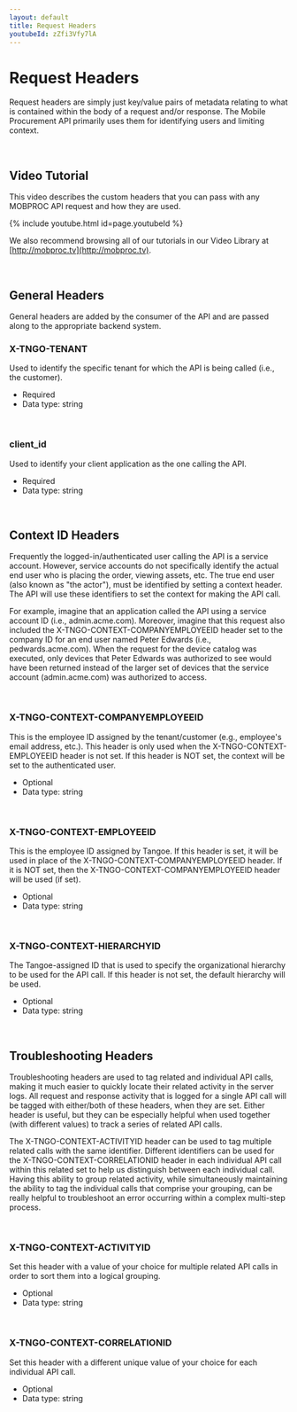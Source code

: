 ```yaml
---
layout: default
title: Request Headers 
youtubeId: zZfi3Vfy7lA
---
```



# Request Headers

Request headers are simply just key/value pairs of metadata relating to what is contained within the body of a request and/or response. The Mobile Procurement API primarily uses them for identifying users and limiting context. 

<br/>

## Video Tutorial

This video describes the custom headers that you can pass with any MOBPROC API request and how they are used.

{% include youtube.html id=page.youtubeId %}

We also recommend browsing all of our tutorials in our Video Library at [http://mobproc.tv](http://mobproc.tv).

<br />

## General Headers

General headers are added by the consumer of the API and are passed along to the appropriate backend system.

### X-TNGO-TENANT
Used to identify the specific tenant for which the API is being called (i.e., the customer).

* Required
* Data type: string

<br>

### client_id
Used to identify your client application as the one calling the API.

* Required
* Data type: string

<br />

## Context ID Headers

Frequently the logged-in/authenticated user calling the API is a service account. However, service accounts do not specifically identify the actual end user who is placing the order, viewing assets, etc. The true end user (also known as "the actor"), must be identified by setting a context header. The API will use these identifiers to set the context for making the API call. 

For example, imagine that an application called the API using a service account ID (i.e., admin.acme.com). Moreover, imagine that this request also included the X-TNGO-CONTEXT-COMPANYEMPLOYEEID header set to the company ID for an end user named Peter Edwards (i.e., pedwards.acme.com). When the request for the device catalog was executed, only devices that Peter Edwards was authorized to see would have been returned instead of the larger set of devices that the service account (admin.acme.com) was authorized to access.

<br>

### X-TNGO-CONTEXT-COMPANYEMPLOYEEID

This is the employee ID assigned by the tenant/customer (e.g., employee's email address, etc.). This header is only used when the X-TNGO-CONTEXT-EMPLOYEEID header is not set. If this header is NOT set, the context will be set to the authenticated user. 

* Optional
* Data type: string

<br>

### X-TNGO-CONTEXT-EMPLOYEEID 

This is the employee ID assigned by Tangoe. If this header is set, it will be used in place of the X-TNGO-CONTEXT-COMPANYEMPLOYEEID header. If it is NOT set, then the X-TNGO-CONTEXT-COMPANYEMPLOYEEID header will be used (if set).

* Optional
* Data type: string

<br>

### X-TNGO-CONTEXT-HIERARCHYID 

The Tangoe-assigned ID that is used to specify the organizational hierarchy to be used for the API call. If this header is not set, the default hierarchy will be used.

* Optional
* Data type: string


<br />

## Troubleshooting Headers

Troubleshooting headers are used to tag related and individual API calls, making it much easier to quickly locate their related activity in the server logs. All request and response activity that is logged for a single API call will be tagged with either/both of these headers, when they are set. Either header is useful, but they can be especially helpful when used together (with different values) to track a series of related API calls.

The  X-TNGO-CONTEXT-ACTIVITYID header can be used to tag multiple related calls with the same identifier. Different identifiers can be used for the X-TNGO-CONTEXT-CORRELATIONID header in each individual API call within this related set to help us distinguish between each individual call. Having this ability to group related activity, while simultaneously maintaining the ability to tag the individual calls that comprise your grouping, can be really helpful to troubleshoot an error occurring within a complex multi-step process.  

<br>

### X-TNGO-CONTEXT-ACTIVITYID

Set this header with a value of your choice for multiple related API calls in order to sort them into a logical grouping.

* Optional
* Data type: string

<br>

### X-TNGO-CONTEXT-CORRELATIONID

Set this header with a different unique value of your choice for each individual API call. 

* Optional
* Data type: string